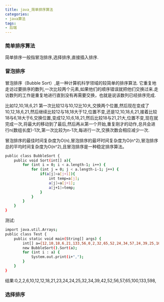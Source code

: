 ```yaml
---
title: java_简单排序算法
categories:
- java算法
tags:
- 后端
---
```

### 简单排序算法

简单排序一般指冒泡排序,选择排序,直接插入排序.

### 冒泡排序

冒泡排序（Bubble Sort）,是一种计算机科学领域的较简单的排序算法.
它重复地走访过要排序的数列,一次比较两个元素,如果他们的顺序错误就把他们交换过来.走访数列的工作是重复地进行直到没有再需要交换，也就是说该数列已经排序完成.

比如12,10,18,6,21
第一次比较12与10,12比10大,交换两个位置,然后现在变成了10,12,18,6,21,然后继续比较12与18,18大于12,位置不变,还是12,10,18,6,21,接着比较18与6,18大于6,交换位置,变成12,10,6,18,21,然后比较18与21,21大,位置不变,现在就完成一次,将最大的移动到了最后,然后再从第一个开始,重复刚才的动作,总共会进行n(数组长度)-1次,第一次比较为n-1次,每进行一次,交换次数会相应减少一次.

冒泡排序的最佳时间复杂度为O(n),冒泡排序的最坏时间复杂度为O(n^2),冒泡排序总的平均时间复杂度为O(n^2),且冒泡排序是一种稳定排序算法。
``` bash
public class BubbleSort {
	public void Sort(int[] a){
		for (int i = 0; i < a.length-1; i++) {
			for (int j = 0; j < a.length-i-1; j++) {
				if(a[j]>a[j+1]){
					int temp=a[j];
					a[j]=a[j+1];
					a[j+1]=temp;		
				}
			}
		}
	}
}
```
测试:
``` bash
import java.util.Arrays;
public class Test {
	public static void main(String[] args) {
		int[] a={12,10,18,6,21,133,56,0,2,32,65,52,24,34,57,24,39,25,100,598,014,23,42,2};
		new BubbleSort().Sort(a);
		for (int i : a) {
			System.out.print(i+",");
		}
	}
}
```
结果:0,2,2,6,10,12,12,18,21,23,24,24,25,32,34,39,42,52,56,57,65,100,133,598,

### 选择排序